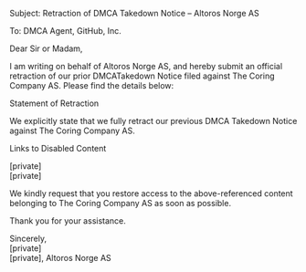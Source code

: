 Subject: Retraction of DMCA Takedown Notice – Altoros Norge AS

To: DMCA Agent, GitHub, Inc.

Dear Sir or Madam,

I am writing on behalf of Altoros Norge AS, and hereby submit an official retraction of our prior DMCATakedown Notice filed against The Coring Company AS. Please find the details below:

Statement of Retraction

We explicitly state that we fully retract our previous DMCA Takedown Notice against The Coring Company AS.  

Links to Disabled Content

[private]  
[private]

We kindly request that you restore access to the above-referenced content belonging to The Coring Company AS as soon as possible.

Thank you for your assistance.

Sincerely,  
[private]  
[private], Altoros Norge AS
